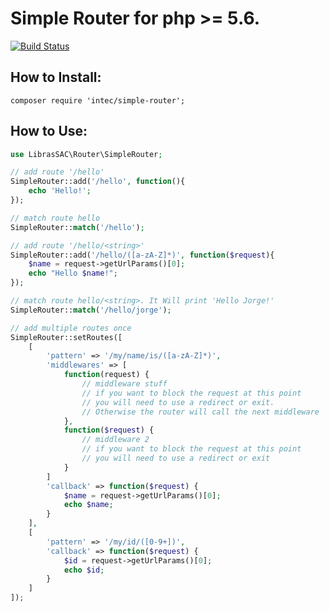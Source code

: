 # Simple Router for php >= 5.6.

[![Build Status](https://travis-ci.org/incluirtecnologia/SimpleRouter.svg?branch=master)](https://travis-ci.org/incluirtecnologia/SimpleRouter)

## How to Install:
`composer require 'intec/simple-router';`
## How to Use:

```php
use LibrasSAC\Router\SimpleRouter;

// add route '/hello'
SimpleRouter::add('/hello', function(){
	echo 'Hello!';
});

// match route hello
SimpleRouter::match('/hello');

// add route '/hello/<string>'
SimpleRouter::add('/hello/([a-zA-Z]*)', function($request){
    $name = request->getUrlParams()[0];
	echo "Hello $name!";
});

// match route hello/<string>. It Will print 'Hello Jorge!'
SimpleRouter::match('/hello/jorge');

// add multiple routes once
SimpleRouter::setRoutes([
	[
		'pattern' => '/my/name/is/([a-zA-Z]*)',
        'middlewares' => [
            function(request) {
                // middleware stuff
                // if you want to block the request at this point
                // you will need to use a redirect or exit.
                // Otherwise the router will call the next middleware
            },
            function($request) {
                // middleware 2
                // if you want to block the request at this point
                // you will need to use a redirect or exit
            }
        ]
		'callback' => function($request) {
            $name = request->getUrlParams()[0];
			echo $name;
		}
	],
	[
		'pattern' => '/my/id/([0-9+])',
		'callback' => function($request) {
            $id = request->getUrlParams()[0];
			echo $id;
		}
	]
]);
```
